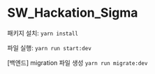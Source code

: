 # SW_Hackation_Sigma

패키지 설치: `yarn install`

파일 실행: `yarn run start:dev`

[백엔드] migration 파일 생성 `yarn run migrate:dev`